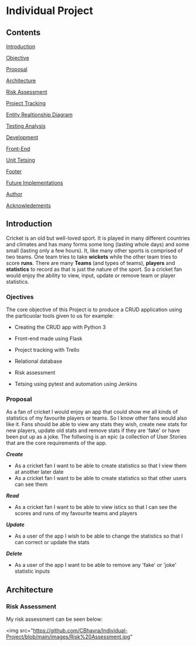 # Individual Project 


## Contents

[Introduction](#Introduction)

[Objective](#Objective)

[Proposal](#Proposal)

[Architecture](#Architecture)

[Risk Assessment](#Risk-Assessment)

[Project Tracking](#Project-Tracking)

[Entity Realtionship Diagram](#Entity-Realtionship-Diagram)

[Testing Analysis](#Testing-Analysis)

[Development](#Development)

[Front-End](#Front-End)

[Unit Tetsing](#Unit-Tetsing)

[Footer](#Footer)

[Future Implementations](#Future-Implementations)

[Author](#Author)

[Acknowledements](#Acknowledgements)


## Introduction

Cricket is an old but well-loved sport. It is played in many different countries and climates and has many forms some long (lasting whole days) and some small (lasting  only a few hours). It, like many other sports is comprised of two teams. One team tries to take **wickets** while the other team tries to score **runs**. 
There are many **Teams** (and types of teams), **players** and **statistics** to record as that is just the nature of the sport. So a cricket fan would enjoy the ability to view, input, update or remove team or player statistics. 


### Ojectives

The core objective of this Project is to produce a CRUD application using the particuolar tools given to us for example:

- Creating the CRUD app with Python 3

- Front-end made using Flask

- Project tracking with Trello 

- Relational database

- Risk assessment

- Tetsing using pytest and automation using Jenkins


### Proposal 

As a fan of cricket I would enjoy an app that could show me all kinds of statistics of my favourite players or teams. So I know other fans would also like it. Fans should be able to view any stats they wish, create new stats for new players, update old stats and remove stats if they are 'fake' or have been put up as a joke.
The follwoing is an epic (a collection of User Stories that are the core requirements of the app.

***Create***
- As a cricket fan I want to be able to create statistics so that I view them at another later date 
- As a cricket fan I want to be able to create statistics so that other users can see them 

***Read***
- As a cricket fan I want to be able to view istics so that I can see the scores and runs of my favourite teams and players 

***Update***
- As a user of the app I wish to be able to change the statistics so that I can correct or update the stats 

***Delete***
- As a user of the app I want to be able to remove any 'fake' or 'joke' statistic inputs

## Architecture 


### Risk Assessment 

My risk assessment can be seen below:

<img src="https://github.com/CBhavra/Individual-Project/blob/main/images/Risk%20Assessment.jpg"









